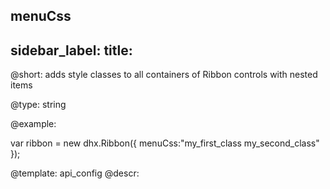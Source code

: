 menuCss
---
sidebar_label: 
title: 
---          

@short: 
adds style classes to all containers of Ribbon controls with nested items


@type: string

@example: 
<style>
    .my_first_class {
        /*some styles*/
    }
 
    .my_second_class {
        /*some styles*/
    }
</style>
 
var ribbon = new dhx.Ribbon({
    menuCss:"my_first_class my_second_class"
});


@template:	api_config
@descr: 



